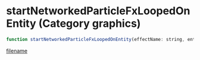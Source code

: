 # startNetworkedParticleFxLoopedOnEntity (Category graphics)

```js
function startNetworkedParticleFxLoopedOnEntity(effectName: string, entity: number, xOffset: number, yOffset: number, zOffset: number, xRot: number, yRot: number, zRot: number, scale: number, xAxis: boolean, yAxis: boolean, zAxis: boolean): int
```

[filename](startNetworkedParticleFxLoopedOnEntity_m.md ':include')